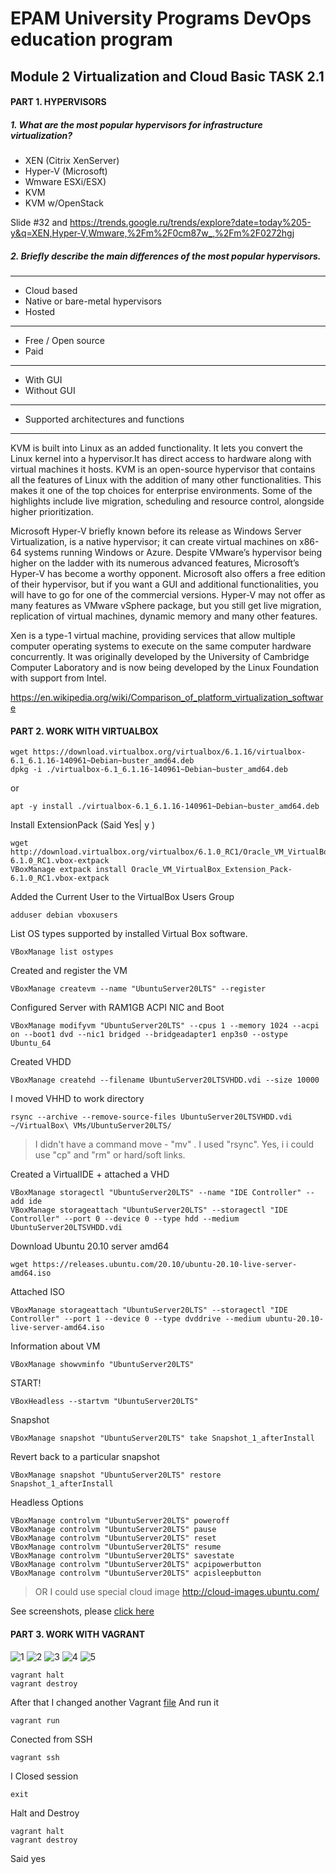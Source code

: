 # EPAM University Programs DevOps education program

## Module 2 Virtualization and Cloud Basic TASK 2.1
#### PART 1. HYPERVISORS

##### 1.	What are the most popular hypervisors for infrastructure virtualization?

* XEN (Citrix XenServer)
* Hyper-V (Microsoft)
* Wmware ESXi/ESX)
* KVM
* KVM w/OpenStack

Slide #32  and
https://trends.google.ru/trends/explore?date=today%205-y&q=XEN,Hyper-V,Wmware,%2Fm%2F0cm87w_,%2Fm%2F0272hgj

##### 2.	Briefly describe the main differences of the most popular hypervisors.
---
* Cloud based
* Native or bare-metal hypervisors
* Hosted
---
* Free / Open source
* Paid
---
* With GUI
* Without GUI
---
* Supported architectures and functions
---
KVM is built into Linux as an added functionality. It lets you convert the Linux kernel into a hypervisor.It has direct access to hardware along with virtual machines it hosts. KVM is an open-source hypervisor that contains all the features of Linux with the addition of many other functionalities. This makes it one of the top choices for enterprise environments. Some of the highlights include live migration, scheduling and resource control, alongside higher prioritization.

Microsoft Hyper-V briefly known before its release as Windows Server Virtualization, is a native hypervisor; it can create virtual machines on x86-64 systems running Windows or Azure.
Despite VMware’s hypervisor being higher on the ladder with its numerous advanced features, Microsoft’s Hyper-V has become a worthy opponent. Microsoft also offers a free edition of their hypervisor, but if you want a GUI and additional functionalities, you will have to go for one of the commercial versions. Hyper-V may not offer as many features as VMware vSphere package, but you still get live migration, replication of virtual machines, dynamic memory and many other features.

Xen is a type-1 virtual machine, providing services that allow multiple computer operating systems to execute on the same computer hardware concurrently. It was originally developed by the University of Cambridge Computer Laboratory and is now being developed by the Linux Foundation with support from Intel. 

https://en.wikipedia.org/wiki/Comparison_of_platform_virtualization_software



#### PART 2. WORK WITH VIRTUALBOX

```
wget https://download.virtualbox.org/virtualbox/6.1.16/virtualbox-6.1_6.1.16-140961~Debian~buster_amd64.deb
dpkg -i ./virtualbox-6.1_6.1.16-140961~Debian~buster_amd64.deb
```
or
```
apt -y install ./virtualbox-6.1_6.1.16-140961~Debian~buster_amd64.deb
```
Install ExtensionPack (Said Yes| y )
```
wget http://download.virtualbox.org/virtualbox/6.1.0_RC1/Oracle_VM_VirtualBox_Extension_Pack-6.1.0_RC1.vbox-extpack
VBoxManage extpack install Oracle_VM_VirtualBox_Extension_Pack-6.1.0_RC1.vbox-extpack
```


Added the Current User to the VirtualBox Users Group
```
adduser debian vboxusers
```
List OS types supported by installed Virtual Box software.
```
VBoxManage list ostypes
```
Created and register the VM
```
VBoxManage createvm --name "UbuntuServer20LTS" --register
```

Configured Server with RAM1GB ACPI NIC and Boot
```
VBoxManage modifyvm "UbuntuServer20LTS" --cpus 1 --memory 1024 --acpi on --boot1 dvd --nic1 bridged --bridgeadapter1 enp3s0 --ostype Ubuntu_64
```
Created VHDD
```
VBoxManage createhd --filename UbuntuServer20LTSVHDD.vdi --size 10000
```

I moved VHHD to work directory
```
rsync --archive --remove-source-files UbuntuServer20LTSVHDD.vdi ~/VirtualBox\ VMs/UbuntuServer20LTS/
```
> I didn't have a command move - "mv" . I used "rsync". Yes, i i could use "cp" and "rm" or hard/soft links.

Created a VirtualIDE + attached a VHD
```
VBoxManage storagectl "UbuntuServer20LTS" --name "IDE Controller" --add ide
VBoxManage storageattach "UbuntuServer20LTS" --storagectl "IDE Controller" --port 0 --device 0 --type hdd --medium UbuntuServer20LTSVHDD.vdi
```

Download Ubuntu 20.10 server amd64
```
wget https://releases.ubuntu.com/20.10/ubuntu-20.10-live-server-amd64.iso
```
Attached ISO
```
VBoxManage storageattach "UbuntuServer20LTS" --storagectl "IDE Controller" --port 1 --device 0 --type dvddrive --medium ubuntu-20.10-live-server-amd64.iso
```

Information about VM 
```
VBoxManage showvminfo "UbuntuServer20LTS"
```
START!
```
VBoxHeadless --startvm "UbuntuServer20LTS"
```
Snapshot
```
VBoxManage snapshot "UbuntuServer20LTS" take Snapshot_1_afterInstall
```
Revert back to a particular snapshot
```
VBoxManage snapshot "UbuntuServer20LTS" restore Snapshot_1_afterInstall
```
Headless Options
```
VBoxManage controlvm "UbuntuServer20LTS" poweroff
VBoxManage controlvm "UbuntuServer20LTS" pause
VBoxManage controlvm "UbuntuServer20LTS" reset
VBoxManage controlvm "UbuntuServer20LTS" resume
VBoxManage controlvm "UbuntuServer20LTS" savestate
VBoxManage controlvm "UbuntuServer20LTS" acpipowerbutton
VBoxManage controlvm "UbuntuServer20LTS" acpisleepbutton
```
> OR I could use special cloud image
http://cloud-images.ubuntu.com/

See screenshots, please [click here](https://github.com/Twicer/DevOps_online_Dnipro_2020Q42021Q1/blob/master/m2/task2.1/screens/readme.md)
#### PART 3. WORK WITH VAGRANT

![1](https://github.com/Twicer/DevOps_online_Dnipro_2020Q42021Q1/blob/master/m2/task2.1/screens_task2.1_part3_vagrant/1.png)
![2](https://github.com/Twicer/DevOps_online_Dnipro_2020Q42021Q1/blob/master/m2/task2.1/screens_task2.1_part3_vagrant/2.png)
![3](https://github.com/Twicer/DevOps_online_Dnipro_2020Q42021Q1/blob/master/m2/task2.1/screens_task2.1_part3_vagrant/3.png)
![4](https://github.com/Twicer/DevOps_online_Dnipro_2020Q42021Q1/blob/master/m2/task2.1/screens_task2.1_part3_vagrant/4.png)
![5](https://github.com/Twicer/DevOps_online_Dnipro_2020Q42021Q1/blob/master/m2/task2.1/screens_task2.1_part3_vagrant/5.png)

```
vagrant halt
vagrant destroy
```

After that I changed another Vagrant [file](https://github.com/Twicer/DevOps_online_Dnipro_2020Q42021Q1/blob/master/m2/task2.1/student_Oleksii/Vagrantfile)
And run it
```
vagrant run
```
Conected from SSH
```
vagrant ssh
```
I Closed session
```
exit
```
Halt and Destroy
```
vagrant halt
vagrant destroy
```
Said yes
